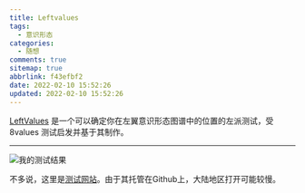 ```yaml
---
title: Leftvalues
tags:
  - 意识形态
categories:
  - 随想
comments: true
sitemap: true
abbrlink: f43efbf2
date: 2022-02-10 15:52:26
updated: 2022-02-10 15:52:26
---
```


[LeftValues](https://leftvalues.github.io/) 是一个可以确定你在左翼意识形态图谱中的位置的左派测试，受 8values 测试启发并基于其制作。

<!-- more -->

---

![我的测试结果](https://drive.iscccc.eu.org/api?path=/Img·图床/Leftvalues/leftvalues.png&raw=true)

不多说，这里是[测试网站](https://leftvalues.github.io/)。由于其托管在Github上，大陆地区打开可能较慢。

<!-- Q.E.D. -->